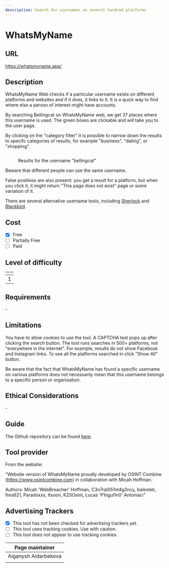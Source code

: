 ```yaml
---
description: Search for usernames on several hundred platforms
---
```


# WhatsMyName

## URL

https://whatsmyname.app/

## Description

WhatsMyName Web checks if a particular username exists on different platforms and websites and if it does, it links to it. It is a quick way to find where else a person of interest might have accounts. &#x20;

By searching Bellingcat on WhatsMyName web, we get 37 places where this username is used. The green boxes are clickable and will take you to the user page.&#x20;

By clicking on the "category filter" it is possible to narrow down the results to specifc categories of results, for example "business", "dating", or "shopping".

<figure><img src=".gitbook/assets/image.png" alt=""><figcaption><p>Results for the username "bellingcat"</p></figcaption></figure>

Beware that different people can use the same username.&#x20;

False positives are also present: you get a result for a platform, but when you click it, it might return "This page does not exist" page or some variation of it.  &#x20;

There are several alternative username tools, including [Sherlock](https://bellingcat.gitbook.io/toolkit/more/all-tools/sherlock) and [Blackbird](https://bellingcat.gitbook.io/toolkit/more/all-tools/blackbird).&#x20;

## Cost

* [x] Free
* [ ] Partially Free
* [ ] Paid

## Level of difficulty

<table><thead><tr><th data-type="rating" data-max="5"></th></tr></thead><tbody><tr><td>1</td></tr></tbody></table>

## Requirements

\-

## Limitations

You have to allow cookies to use the tool. A CAPTCHA test pops up after clicking the search button. The tool runs searches in 500+ platforms, not "everywhere in the internet". For example, results do not show Facebook and Instagram links. To see all the platforms searched in click "Show All" button.&#x20;

Be aware that the fact that WhatsMyName has found a specific username on various platforms does not necessarily mean that this username belongs to a specific person or organisation.&#x20;

## Ethical Considerations

\-

## Guide

The Github repository can be found [here](https://github.com/WebBreacher/WhatsMyName).

## Tool provider

From the website:&#x20;

"Website version of WhatsMyName proudly developed by OSINT Combine (https://www.osintcombine.com) in collaboration with Micah Hoffman.&#x20;

Authors: Micah 'WebBreacher' Hoffman, C3n7ral051nt4g3ncy, balestek, fres621, Paradoxxs, Itsoon, K2SOsint, Lucas 'P1ngul1n0' Antoniaci"

## Advertising Trackers

* [x] This tool has not been checked for advertising trackers yet.
* [ ] This tool uses tracking cookies. Use with caution.
* [ ] This tool does not appear to use tracking cookies.

| Page maintainer      |
| -------------------- |
| Aiganysh Aidarbekova |
|                      |

